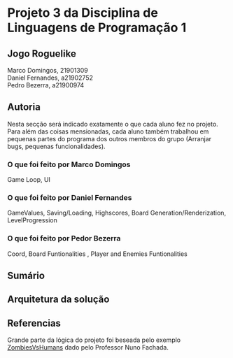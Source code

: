 # Projeto 3 da Disciplina de Linguagens de Programação 1

## Jogo Roguelike

Marco Domingos, 21901309  
Daniel Fernandes, a21902752    
Pedro Bezerra, a21900974  

## Autoria

Nesta secção será indicado exatamente o que cada aluno fez no projeto. Para além das coisas mensionadas, cada aluno 
também trabalhou em pequenas partes do programa dos outros membros do grupo (Arranjar bugs, pequenas funcionalidades). 

### O que foi feito por Marco Domingos

Game Loop, UI

### O que foi feito por Daniel Fernandes

GameValues, Saving/Loading, Highscores, Board Generation/Renderization, LevelProgression

### O que foi feito por Pedor Bezerra

Coord, Board Funtionalities , Player and Enemies Funtionalities 

## Sumário


## Arquitetura da solução
 
 
## Referencias 

Grande parte da lógica do projeto foi beseada pelo exemplo [ZombiesVsHumans](https://github.com/VideojogosLusofona/lp1_2018_p2_solucao)
dado pelo Professor Nuno Fachada.



